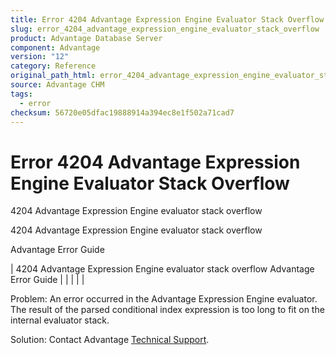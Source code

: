 ```yaml
---
title: Error 4204 Advantage Expression Engine Evaluator Stack Overflow
slug: error_4204_advantage_expression_engine_evaluator_stack_overflow
product: Advantage Database Server
component: Advantage
version: "12"
category: Reference
original_path_html: error_4204_advantage_expression_engine_evaluator_stack_overflow.htm
source: Advantage CHM
tags:
  - error
checksum: 56720e05dfac19888914a394ec8e1f502a71cad7
---
```


# Error 4204 Advantage Expression Engine Evaluator Stack Overflow

4204 Advantage Expression Engine evaluator stack overflow

4204 Advantage Expression Engine evaluator stack overflow

Advantage Error Guide

| 4204 Advantage Expression Engine evaluator stack overflow  Advantage Error Guide |  |  |  |  |

Problem: An error occurred in the Advantage Expression Engine evaluator. The result of the parsed conditional index expression is too long to fit on the internal evaluator stack.

Solution: Contact Advantage [Technical Support](master_technical_support_u_s__and_canada.md).
